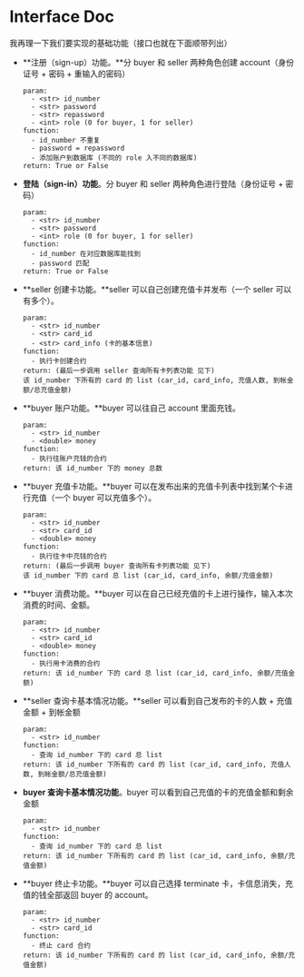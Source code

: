 # Interface Doc

我再理一下我们要实现的基础功能（接口也就在下面顺带列出）

- **注册（sign-up）功能。**分 buyer 和 seller 两种角色创建 account（身份证号 + 密码 + 重输入的密码）

  ```http
  param: 
  	- <str> id_number
  	- <str> password 
  	- <str> repassword
  	- <int> role (0 for buyer, 1 for seller)
  function: 
  	- id_number 不重复
  	- password = repassword
  	- 添加账户到数据库 (不同的 role 入不同的数据库)
  return: True or False
  ```

- **登陆（sign-in）功能**。分 buyer 和 seller 两种角色进行登陆（身份证号 + 密码）

  ```http
  param: 
  	- <str> id_number
  	- <str> password 
  	- <int> role (0 for buyer, 1 for seller)
  function: 
  	- id_number 在对应数据库能找到
  	- password 匹配
  return: True or False
  ```

- **seller 创建卡功能。**seller 可以自己创建充值卡并发布（一个 seller 可以有多个）。

  ```http
  param: 
  	- <str> id_number
  	- <str> card_id
  	- <str> card_info (卡的基本信息)
  function: 
  	- 执行卡创建合约
  return: (最后一步调用 seller 查询所有卡列表功能 见下)
  该 id_number 下所有的 card 的 list (car_id, card_info, 充值人数, 到帐金额/总充值金额)
  ```

- **buyer 账户功能。**buyer 可以往自己 account 里面充钱。

  ```http
  param: 
  	- <str> id_number
  	- <double> money
  function: 
  	- 执行往账户充钱的合约
  return: 该 id_number 下的 money 总数
  ```

- **buyer 充值卡功能。**buyer 可以在发布出来的充值卡列表中找到某个卡进行充值（一个 buyer 可以充值多个）。

  ```http
  param: 
  	- <str> id_number
  	- <str> card_id
  	- <double> money
  function: 
  	- 执行往卡中充钱的合约
  return: (最后一步调用 buyer 查询所有卡列表功能 见下)
  该 id_number 下的 card 总 list (car_id, card_info, 余额/充值金额)
  ```

- **buyer 消费功能。**buyer 可以在自己已经充值的卡上进行操作，输入本次消费的时间、金额。

  ```http
  param: 
  	- <str> id_number
  	- <str> card_id
  	- <double> money
  function: 
  	- 执行用卡消费的合约
  return: 该 id_number 下的 card 总 list (car_id, card_info, 余额/充值金额)
  ```

- **seller 查询卡基本情况功能。**seller 可以看到自己发布的卡的人数 + 充值金额 + 到帐金额

  ```http
  param:
  	- <str> id_number
  function: 
  	- 查询 id_number 下的 card 总 list
  return: 该 id_number 下所有的 card 的 list (car_id, card_info, 充值人数, 到帐金额/总充值金额)
  ```

- **buyer 查询卡基本情况功能**。buyer 可以看到自己充值的卡的充值金额和剩余金额

  ```http
  param:
  	- <str> id_number
  function: 
  	- 查询 id_number 下的 card 总 list
  return: 该 id_number 下所有的 card 的 list (car_id, card_info, 余额/充值金额)
  ```

- **buyer 终止卡功能。**buyer 可以自己选择 terminate 卡，卡信息消失，充值的钱全部返回 buyer 的 account。

  ```http
  param:
  	- <str> id_number
  	- <str> card_id
  function:
  	- 终止 card 合约
  return: 该 id_number 下所有的 card 的 list (car_id, card_info, 余额/充值金额)
  ```

  

